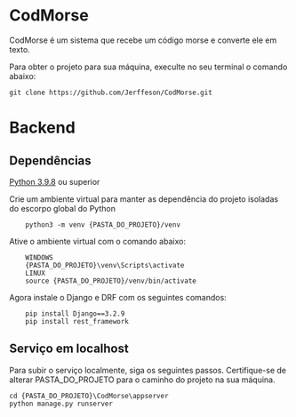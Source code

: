 # CodMorse
CodMorse é um sistema que recebe um código morse e converte ele em texto.

Para obter o projeto para sua máquina, execulte no seu terminal o comando abaixo:
```
git clone https://github.com/Jerffeson/CodMorse.git
```

# Backend
## Dependências

[Python 3.9.8](https://www.python.org/downloads/release/python-398/) ou superior

Crie um ambiente virtual para manter as dependência do projeto isoladas do escorpo global do Python
```
	python3 -m venv {PASTA_DO_PROJETO}/venv	
```
Ative o ambiente virtual com o comando abaixo: 
```
    WINDOWS
    {PASTA_DO_PROJETO}\venv\Scripts\activate
    LINUX
    source {PASTA_DO_PROJETO}/venv/bin/activate

```
Agora instale o Django e DRF com os seguintes comandos:
```
    pip install Django==3.2.9
    pip install rest_framework
```


## Serviço em localhost
Para subir o serviço localmente, siga os seguintes passos. Certifique-se de alterar PASTA_DO_PROJETO para o caminho do projeto na sua máquina.

```
cd {PASTA_DO_PROJETO}\CodMorse\appserver
python manage.py runserver
```
